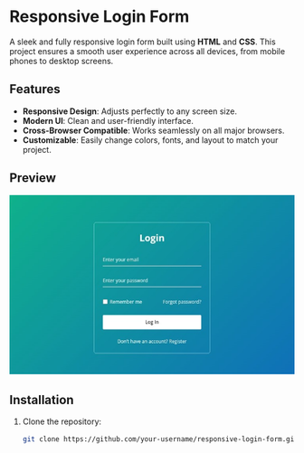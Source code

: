 # Responsive Login Form

A sleek and fully responsive login form built using **HTML** and **CSS**. This project ensures a smooth user experience across all devices, from mobile phones to desktop screens.

## Features

- **Responsive Design**: Adjusts perfectly to any screen size.
- **Modern UI**: Clean and user-friendly interface.
- **Cross-Browser Compatible**: Works seamlessly on all major browsers.
- **Customizable**: Easily change colors, fonts, and layout to match your project.

## Preview

![Login Form Screenshot](Screenshot.jpg)

## Installation

1. Clone the repository:
   ```bash
   git clone https://github.com/your-username/responsive-login-form.git
